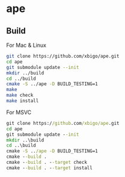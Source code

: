 # ape

## Build

For Mac & Linux
```bash
git clone https://github.com/xbigo/ape.git
cd ape
git submodule update --init
mkdir ../build
cd ../build
cmake -S ../ape -D BUILD_TESTING=1
make
make check
make install
```

For MSVC 

```bat
git clone https://github.com/xbigo/ape.git
cd ape
git submodule update --init
mkdir ..\build
cd ..\build
cmake -S ../ape -D BUILD_TESTING=1
cmake --build .
cmake --build . --target check
cmake --build . --target install
```

